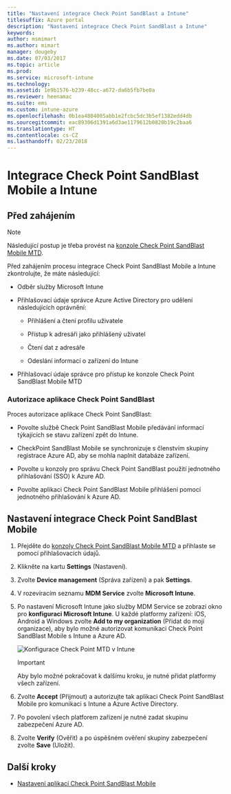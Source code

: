```yaml
---
title: "Nastavení integrace Check Point SandBlast a Intune"
titlesuffix: Azure portal
description: "Nastavení integrace Check Point SandBlast a Intune"
keywords: 
author: msmimart
ms.author: mimart
manager: dougeby
ms.date: 07/03/2017
ms.topic: article
ms.prod: 
ms.service: microsoft-intune
ms.technology: 
ms.assetid: 1e9b1576-b239-48cc-a672-da6b5fb7be0a
ms.reviewer: heenamac
ms.suite: ems
ms.custom: intune-azure
ms.openlocfilehash: 0b1ea4804005abb1e2fcbc5dc3b5ef1382edd4db
ms.sourcegitcommit: eac89306d1391a6d3ae1179612b0820b19c2baa6
ms.translationtype: HT
ms.contentlocale: cs-CZ
ms.lasthandoff: 02/23/2018
---
```

# <a name="integrate-check-point-sandblast-mobile-with-intune"></a>Integrace Check Point SandBlast Mobile a Intune

## <a name="before-you-begin"></a>Před zahájením

> [!NOTE] 
> Následující postup je třeba provést na [konzole Check Point SandBlast Mobile MTD](https://intune-4.eu1.locsec.net/).

Před zahájením procesu integrace Check Point SandBlast Mobile a Intune zkontrolujte, že máte následující:

-   Odběr služby Microsoft Intune

-   Přihlašovací údaje správce Azure Active Directory pro udělení následujících oprávnění:

    -   Přihlášení a čtení profilu uživatele

    -   Přístup k adresáři jako přihlášený uživatel

    -   Čtení dat z adresáře

    -   Odeslání informací o zařízení do Intune

-   Přihlašovací údaje správce pro přístup ke konzole Check Point SandBlast Mobile MTD

### <a name="check-point-sandblast-app-authorization"></a>Autorizace aplikace Check Point SandBlast

Proces autorizace aplikace Check Point SandBlast:

-   Povolte službě Check Point SandBlast Mobile předávání informací týkajících se stavu zařízení zpět do Intune.

-   CheckPoint SandBlast Mobile se synchronizuje s členstvím skupiny registrace Azure AD, aby se mohla naplnit databáze zařízení.

-   Povolte u konzoly pro správu Check Point SandBlast použití jednotného přihlašování (SSO) k Azure AD.

-   Povolte aplikaci Check Point SandBlast Mobile přihlášení pomocí jednotného přihlašování k Azure AD.

## <a name="to-set-up-check-point-sandblast-mobile-integration"></a>Nastavení integrace Check Point SandBlast Mobile

1.  Přejděte do [konzoly Check Point SandBlast Mobile MTD](https://intune-4.eu1.locsec.net/) a přihlaste se pomocí přihlašovacích údajů.

2.  Klikněte na kartu **Settings** (Nastavení).

3.  Zvolte **Device management** (Správa zařízení) a pak **Settings**.

4.  V rozevíracím seznamu **MDM Service** zvolte **Microsoft Intune**.

5.  Po nastavení Microsoft Intune jako služby MDM Service se zobrazí okno pro **konfiguraci Microsoft Intune**. U každé platformy zařízení: iOS, Android a Windows zvolte **Add to my organization** (Přidat do mojí organizace), aby bylo možné autorizovat komunikaci Check Point SandBlast Mobile s Intune a Azure AD.

    ![Konfigurace Check Point MTD v Intune](./media/checkpoint-MTD-1.PNG)

    > [!IMPORTANT]
    > Aby bylo možné pokračovat k dalšímu kroku, je nutné přidat platformy všech zařízení.

6.  Zvolte **Accept** (Přijmout) a autorizujte tak aplikaci Check Point SandBlast Mobile pro komunikaci s Intune a Azure Active Directory.

7.  Po povolení všech platforem zařízení je nutné zadat skupinu zabezpečení Azure AD.

8.  Zvolte **Verify** (Ověřit) a po úspěšném ověření skupiny zabezpečení zvolte **Save** (Uložit).

## <a name="next-steps"></a>Další kroky

- [Nastavení aplikací Check Point SandBlast Mobile](mtd-apps-ios-app-configuration-policy-add-assign.md)